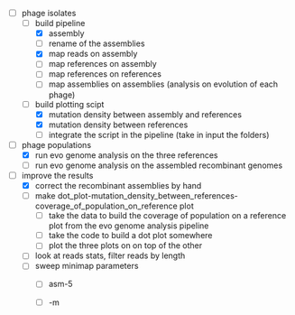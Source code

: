 - [ ] phage isolates
    - [ ] build pipeline
        - [x] assembly
        - [ ] rename of the assemblies
        - [x] map reads on assembly
        - [ ] map references on assembly
        - [ ] map references on references
        - [ ] map assemblies on assemblies (analysis on evolution of each phage)
    - [ ] build plotting scipt
        - [x] mutation density between assembly and references
        - [x] mutation density between references
        - [ ] integrate the script in the pipeline (take in input the folders)
- [ ] phage populations
    - [x] run evo genome analysis on the three references
    - [ ] run evo genome analysis on the assembled recombinant genomes
- [ ] improve the results
    - [x] correct the recombinant assemblies by hand
    - [ ] make dot_plot-mutation_density_between_references-coverage_of_population_on_reference plot
        - [ ] take the data to build the coverage of population on a reference plot from the evo genome analysis pipeline
        - [ ] take the code to build a dot plot somewhere
        - [ ] plot the three plots on on top of the other
    - [ ] look at reads stats, filter reads by length
    - [ ] sweep minimap parameters
        - [ ] asm-5
        - [ ] -m
    
